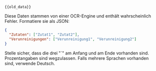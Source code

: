 ```
{{old_data}}
```
Diese Daten stammen von einer OCR-Engine und enthält wahrscheinlich Fehler. Formatiere sie als JSON:
```json
{
  "Zutaten": ["Zutat1", "Zutat2"],
  "Verunreinigungen": ["Verunreinigung1", "Verunreinigung2"]
}
```
Stelle sicher, dass die drei "`" am Anfang und am Ende vorhanden sind. Prozentangaben sind wegzulassen. Falls mehrere Sprachen vorhanden sind, verwende Deutsch.
